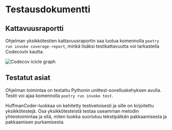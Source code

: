 # Testausdokumentti

## Kattavuusraportti
Ohjelman yksikkötestien kattavuusraportin saa luotua komennolla `poetry run invoke coverage-report`, minkä lisäksi testikattavuutta voi tarkastella Codecovin kautta.

![Codecov icicle graph](https://codecov.io/gh/kivistoilkka/algoritmit_ja_tekoaly_harjoitustyo/graphs/icicle.svg?token=YMC46OV14B)

## Testatut asiat
Ohjelman toimintaa on testattu Pythonin unittest-sovelluskehyksen avulla. Testit voi ajaa komennolla `poetry run invoke test`.

HuffmanCoder-luokkaa on kehitetty testivetoisesti ja sille on kirjoitettu yksikkötestejä. Osa yksikkötesteistä testaa useamman metodin yhteistoimintaa ja sitä, miten luokka suoriutuu tekstipätkän pakkaamisesta ja pakkaamisen purkamisesta.

